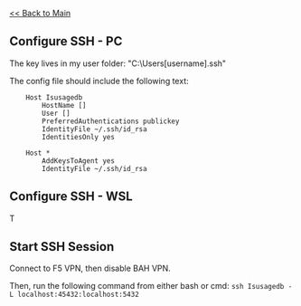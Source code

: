 [<< Back to Main](../README.md)

## Configure SSH - PC
The key lives in my user folder: "C:\Users\[username]\.ssh\"

The config file should include the following text:

```
    Host Isusagedb
        HostName []
        User []
        PreferredAuthentications publickey
        IdentityFile ~/.ssh/id_rsa
        IdentitiesOnly yes

    Host * 
        AddKeysToAgent yes
        IdentityFile ~/.ssh/id_rsa
```

## Configure SSH - WSL
T

## Start SSH Session
Connect to F5 VPN, then disable BAH VPN.

Then, run the following command from either bash or cmd:
```ssh Isusagedb -L localhost:45432:localhost:5432```